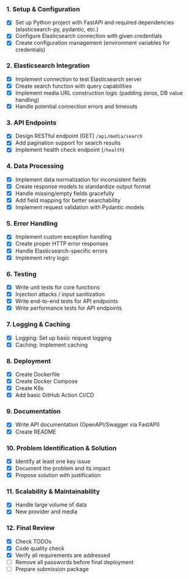 ### 1. Setup & Configuration
- [x] Set up Python project with FastAPI and required dependencies (elasticsearch-py, pydantic, etc.)
- [x] Configure Elasticsearch connection with given credentials
- [x] Create configuration management (environment variables for credentials)

### 2. Elasticsearch Integration
- [x] Implement connection to test Elasticsearch server
- [x] Create search function with query capabilities
- [x] Implement media URL construction logic (padding zeros, DB value handling)
- [x] Handle potential connection errors and timeouts

### 3. API Endpoints
- [x] Design RESTful endpoint (GET) `/api/media/search`
- [x] Add pagination support for search results
- [x] Implement health check endpoint (`/health`)

### 4. Data Processing
- [x] Implement data normalization for inconsistent fields
- [x] Create response models to standardize output format
- [x] Handle missing/empty fields gracefully
- [x] Add field mapping for better searchability
- [x] Implement request validation with Pydantic models

### 5. Error Handling
- [x] Implement custom exception handling
- [x] Create proper HTTP error responses
- [x] Handle Elasticsearch-specific errors
- [x] Implement retry logic

### 6. Testing
- [x] Write unit tests for core functions
- [x] Injection attacks / input sanitization
- [x] Write end-to-end tests for API endpoints
- [x] Write performance tests for API endpoints

### 7. Logging & Caching
- [x] Logging: Set up basic request logging
- [x] Caching: Implement caching

### 8. Deployment
- [x] Create Dockerfile
- [x] Create Docker Compose
- [x] Create K8s
- [x] Add basic GitHub Action CI/CD

### 9. Documentation
- [x] Write API documentation (OpenAPI/Swagger via FastAPI)
- [x] Create README

### 10. Problem Identification & Solution
- [x] Identify at least one key issue
- [x] Document the problem and its impact
- [x] Propose solution with justification

### 11. Scalability & Maintainability
- [x] Handle large volume of data
- [x] New provider and media

### 12. Final Review
- [x] Check TODOs
- [x] Code quality check
- [x] Verify all requirements are addressed
- [ ] Remove all passwords before final deployment
- [ ] Prepare submission package
